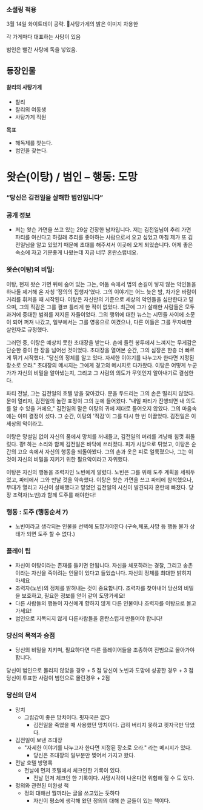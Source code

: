 
### 소셜링  적용
3월 14일 화이트데이 공략. 
사탕가게의 밝은 이미지 차용한 



각 가게마다 대표하는 사탕이 있음

범인은 빨간 사탕에 독을 넣었음. 


## 등장인물

#### 찰리의 사탕가게
- 찰리
- 찰리의 여동생
- 사탕가게 직원

**목표** 
- 해독제를 찾는다. 
- 범인을 찾는다.



# **왓슨(이탕) / 범인 – 행동: 도망**

### “당신은 김전일을 살해한 범인입니다”

### 공개 정보

- 저는 왓슨 가면을 쓰고 있는 29살 건장한 남자입니다. 
저는 김전일님이 추리 가면 파티를 여신다고 하길래 추리를 좋아하는 사람으로서 오고 싶었고 마침 제가 또 김전일님을 알고 있었기 때문에 초대를 해주셔서 이곳에 오게 되었습니다. 어제 좋은 숙소에 자고 기분좋게 나왔는데 지금 너무 혼란스럽네요.

### **왓슨(이탕)의 비밀:**

이탕, 현재 왓슨 가면 뒤에 숨어 있는 그는, 어둠 속에서 법의 손길이 닿지 않는 악인들을 하나둘 제거해 온 자칭 '정의의 집행자'였다. 그의 이야기는 어느 늦은 밤, 차가운 바람이 거리를 휘저을 때 시작된다. 이탕은 자신만의 기준으로 세상의 악인들을 심판한다고 믿으며, 그의 직감은 그를 결코 틀리게 한 적이 없었다. 최근에 그가 살해한 사람들은 모두 과거에 중대한 범죄를 저지른 자들이었다. 그의 행위에 대한 뉴스는 시민들 사이에 소문이 되어 퍼져 나갔고, 일부에서는 그를 영웅으로 여겼으나, 다른 이들은 그를 무자비한 살인자로 규정했다.

그러던 중, 이탕은 예상치 못한 초대장을 받는다. 손에 들린 봉투에서 느껴지는 무게감은 단순한 종이 한 장을 넘어선 것이었다. 초대장을 열어본 순간, 그의 심장은 한층 더 빠르게 뛰기 시작했다. "당신의 정체를 알고 있다. 자세한 이야기를 나누고자 한다면 지정된 장소로 오라." 초대장의 메시지는 그에게 경고의 메시지로 다가왔다. 이탕은 어떻게 누군가가 자신의 비밀을 알아냈는지, 그리고 그 사람의 의도가 무엇인지 알아내기로 결심한다.

파티 전날, 그는 김전일의 호텔 방을 찾아갔다. 문을 두드리는 그의 손은 떨리지 않았다. 문이 열리자, 김전일의 놀란 표정이 그의 눈에 들어왔다. "내일 파티가 진행되면 내 의도를 알 수 있을 거에요," 김전일의 말은 이탕의 귀에 제대로 들어오지 않았다. 그의 마음속에는 이미 결정이 섰다. 그 순간, 이탕의 '직감'이 그를 다시 한 번 이끌었다. 김전일은 이 세상의 악이라고.

이탕은 망설임 없이 자신의 품에서 망치를 꺼내들고, 김전일의 머리를 겨냥해 힘껏 휘둘렀다. 쾅! 하는 소리와 함께 김전일은 바닥에 쓰러졌다. 피가 사방으로 튀었고, 이탕은 순간의 고요 속에서 자신의 행동을 되돌아봤다. 그의 손과 옷은 피로 얼룩졌으나, 그는 이것이 자신의 비밀을 지키기 위한 필요악이라고 자위했다.

이탕은 자신의 행동을 조력자인 노빈에게 알렸다. 노빈은 그를 위해 도주 계획을 세워두었고, 파티에서 그와 만날 것을 약속했다. 이탕은 왓슨 가면을 쓰고 파티에 참석했으나, 무대가 열리고 자신이 살해했다고 믿었던 김전일의 시신이 발견되자 혼란에 빠졌다. 
당장 조력자(노빈)과 함께 도주를 해야한다!

### 행동 : 도주 (행동순서 7)

- 노빈이라고 생각되는 인물을 선택해 도망가야한다 (구속,체포,사망 등 행동 불가 상태가 되면 도주 할 수 없다.)

### **플레이 팁**

- 자신이 이탕이라는 존재를 들키면 안됩니다. 자신을 체포하려는 경찰, 그리고 송촌이라는 자신을 죽이려는 인물이 있다고 들었습니다. 자신의 정체를 최대한 밝히지 마세요
- 조력자(노빈)의 정체를 밝혀내는 것이 중요합니다. 
조력자를 찾아내어 당신의 비밀을 보호하고, 필요한 정보를 얻어 같이 도망가세요!
- 다른 사람들의 행동이 자신에게 향하지 않게 다른 인물이나 조력자를 이탕으로 몰고가세요!
- 범인으로 지목되지 않게 다른사람들을 혼란스럽게 만들어야 합니다!

### **당신의 목적과 승점**

- 당신의 비밀을 지키며, 필요하다면 다른 플레이어들을 조종하여 진범으로 몰아가야 합니다.

당신이 범인으로 몰리지 않았을 경우 + 5 점
당신이 노빈과 도망에 성공한 경우  + 3 점
당신이 투표한 사람이 범인으로 몰린경우 + 2점

### 당신의 단서

- 망치
    - 그립감이 좋은 망치이다. 핏자국은 없다
        - 김전일을 죽였을 때 사용했던 망치이다. 급히 버리지 못하고 핏자국만 닦았다.
- 김전일이 보낸 초대장
    - "자세한 이야기를 나누고자 한다면 지정된 장소로 오라."  라는 메시지가 있다.
        - 당신은 초대장의 일부분만 찢어서 가지고 왔다.
- 전날 호텔 방명록
    - 전날에 먼저 호텔에서 체크인한 기록이 있다.
        - 전날 먼저 체크인 한 기록이다. 사망시각이 나온다면 위험해 질 수 도 있다.
- 정의와 관련된 미완성 책
    - 정의 대해선 뭘까라는 글을 쓰고있는 듯하다
        - 자신이 평소에 생각해 왔던 정의의 대해 쓴 글들이 있는 책이다.